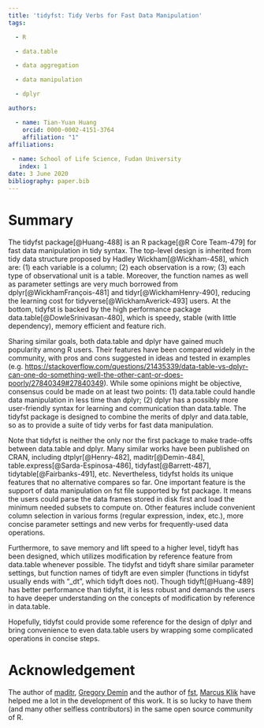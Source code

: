 ```yaml
---
title: 'tidyfst: Tidy Verbs for Fast Data Manipulation'
tags:

  - R

  - data.table

  - data aggregation

  - data manipulation

  - dplyr

authors:

  - name: Tian-Yuan Huang
    orcid: 0000-0002-4151-3764
    affiliation: "1" 
affiliations:
    
 - name: School of Life Science, Fudan University
   index: 1
date: 3 June 2020
bibliography: paper.bib
---
```





# Summary

The tidyfst package[@Huang-488] is an R package[@R Core Team-479] for fast data manipulation in tidy syntax. The top-level design is inherited from tidy data structure proposed by Hadley Wickham[@Wickham-458], which are: (1) each variable is a column; (2) each observation is a row; (3) each type of observational unit is a table. Moreover, the function names as well as parameter settings are very much borrowed from dplyr[@WickhamFrançois-481] and tidyr[@WickhamHenry-490], reducing the learning cost for tidyverse[@WickhamAverick-493] users. At the bottom, tidyfst is backed by the high performance package data.table[@DowleSrinivasan-480], which is speedy, stable (with little dependency), memory efficient and feature rich.

Sharing similar goals, both data.table and dplyr have gained much popularity among R users. Their features have been compared widely in the community, with pros and cons suggested in ideas and tested in examples (e.g. <https://stackoverflow.com/questions/21435339/data-table-vs-dplyr-can-one-do-something-well-the-other-cant-or-does-poorly/27840349#27840349>). While some opinions might be objective, consensus could be made on at least two points: (1) data.table could handle data manipulation in less time than dplyr; (2) dplyr has a possibly more user-friendly syntax for learning and communication than data.table. The tidyfst package is designed to combine the merits of dplyr and data.table, so as to provide a suite of tidy verbs for fast data manipulation.

Note that tidyfst is neither the only nor the first package to make trade-offs between data.table and dplyr. Many similar works have been published on CRAN, including dtplyr[@Henry-482], maditr[@Demin-484], table.express[@Sarda-Espinosa-486], tidyfast[@Barrett-487], tidytable[@Fairbanks-491], etc. Nevertheless, tidyfst holds its unique features that no alternative compares so far. One important feature is the support of data manipulation on fst file supported by fst package. It means the users could parse the data frames stored in disk first and load the minimum needed subsets to compute on. Other features include convenient column selection in various forms (regular expression, index, etc.), more concise parameter settings and new verbs for frequently-used data operations. 

Furthermore, to save memory and lift speed to a higher level, tidyft has been designed, which utilizes modification by reference feature from data.table whenever possible. The tidyfst and tidyft share similar parameter settings, but function names of tidyft are even simpler (functions in tidyfst usually ends with “_dt”, which tidyft does not). Though tidyft[@Huang-489] has better performance than tidyfst, it is less robust and demands the users to have deeper understanding on the concepts of modification by reference in data.table. 

Hopefully, tidyfst could provide some reference for the design of dplyr and bring convenience to even data.table users by wrapping some complicated operations in concise steps.



# Acknowledgement

The author of [maditr](https://github.com/gdemin/maditr), [Gregory Demin](https://github.com/gdemin) and the author of [fst](https://github.com/fstpackage/fst), [Marcus Klik](https://github.com/MarcusKlik) have helped me a lot in the development of this work. It is so lucky to have them (and many other selfless contributors) in the same open source community of R.